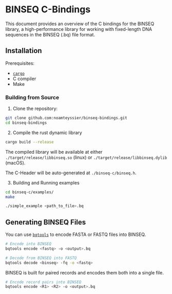 # BINSEQ C-Bindings

This document provides an overview of the C bindings for the BINSEQ library, a high-performance library for working with fixed-length DNA sequences in the BINSEQ (.bq) file format.

## Installation

Prerequisites:

- [`cargo`](https://rustup.rs/)
- C compiler
- Make

### Building from Source

1. Clone the repository:

```bash
git clone github.com:noamteyssier/binseq-bindings.git
cd binseq-bindings
```

2. Compile the rust dynamic library

```bash
cargo build --release
```

The compiled library will be available at either `./target/release/libbinseq.so` (linux) or `./target/release/libbinseq.dylib` (macOS).

The C-Header will be auto-generated at `./binseq-c/binseq.h`.

3. Building and Running examples

```bash
cd binseq-c/examples/
make

./simple_example <path_to_file>.bq
```

## Generating BINSEQ Files

You can use [`bqtools`](https://github.com/noamteyssier/bqtools) to encode FASTA or FASTQ files into BINSEQ.

```bash
# Encode into BINSEQ
bqtools encode <fastq> -o <output>.bq

# Decode from BINSEQ into FASTQ
bqtools decode <binseq> -fq -o <fastq>
```

BINSEQ is built for paired records and encodes them both into a single file.

```bash
# Encode record pairs into BINSEQ
bqtools encode <R1> <R2> -o <output>.bq
```
